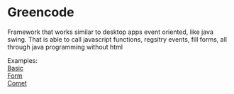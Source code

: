 Greencode
=========

Framework that works similar to desktop apps event oriented, like java swing. That is able to call javascript functions, regsitry events, fill forms, all through java programming without html

Examples:  
[Basic](/samples/basic.md)  
[Form](/samples/Form.md)  
[Comet](/samples/Comet.md)

